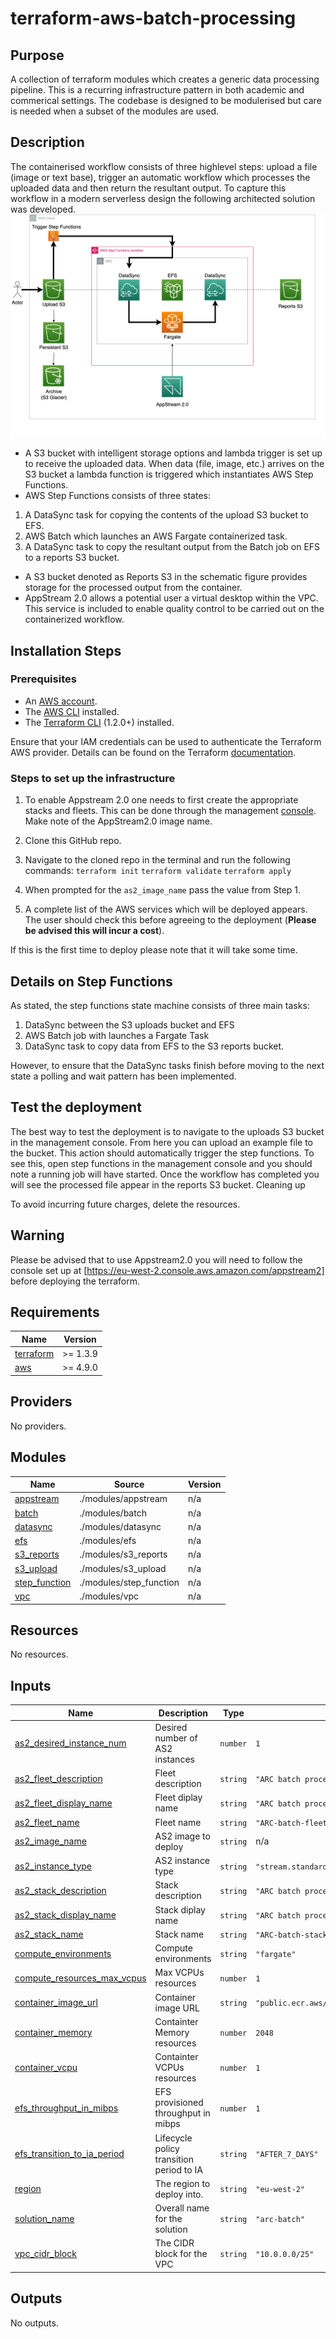 # terraform-aws-batch-processing
## Purpose
 A collection of terraform modules which creates a generic data processing pipeline. This is a recurring infrastructure pattern in both academic and commerical settings.
 The codebase is designed to be modulerised but care is needed when a subset of the modules are used.

## Description

The containerised workflow consists of three highlevel steps: upload a file (image or text base), trigger an automatic workflow which processes the uploaded data and then return the resultant output. To capture this workflow in a modern serverless design the following architected solution was developed. 
![Schematic of the infrastructure](TF_schematic.png)

- A S3 bucket with intelligent storage options and lambda trigger is set up to receive the uploaded data. When data (file, image, etc.) arrives on the S3 bucket a lambda function is triggered which instantiates AWS Step Functions.
- AWS Step Functions consists of three states: 
1.	A DataSync task for copying the contents of the upload S3 bucket to EFS.
2.	AWS Batch which launches an AWS Fargate containerized task.
3.	A DataSync task to copy the resultant output from the Batch job on EFS to a reports S3 bucket.
- A S3 bucket denoted as Reports S3 in the schematic figure provides storage for the processed output from the container.
- AppStream 2.0 allows a potential user a virtual desktop within the VPC. This service is included to enable quality control to be carried out on the containerized workflow.

## Installation Steps

### Prerequisites 
- An [AWS account](https://console.aws.amazon.com.). 
- The [AWS CLI](https://docs.aws.amazon.com/cli/latest/userguide/getting-started-install.html) installed. 
- The [Terraform CLI](https://developer.hashicorp.com/terraform/tutorials/aws-get-started/install-cli) (1.2.0+) installed. 

Ensure that your IAM credentials can be used to authenticate the Terraform AWS provider. Details can be found on the Terraform [documentation](https://developer.hashicorp.com/terraform/tutorials/aws-get-started/aws-build). 

### Steps to set up the infrastructure 
1. To enable Appstream 2.0 one needs to first create the appropriate stacks and fleets. This can be done through the management [console](https://eu-west-2.console.aws.amazon.com/appstream2). Make note of the AppStream2.0 image name. 
2. Clone this GitHub repo. 
3. Navigate to the cloned repo in the terminal and run the following commands: 
`terraform init` 
`terraform validate`
`terraform apply`
 
4. When prompted for the `as2_image_name` pass the value from Step 1. 
5. A complete list of the AWS services which will be deployed appears. The user should check this before agreeing to the deployment (**Please be advised this will incur a cost**). 

If this is the first time to deploy please note that it will take some time.  

## Details on Step Functions 
As stated, the step functions state machine consists of three main tasks: 
1. DataSync between the S3 uploads bucket and EFS
2. AWS Batch job with launches a Fargate Task
3. DataSync task to copy data from EFS to the S3 reports bucket. 

However, to ensure that the DataSync tasks finish before moving to the next state a polling and wait pattern has been implemented.

## Test the deployment 
The best way to test the deployment is to navigate to the uploads S3 bucket in the management console. From here you can upload an example file to the bucket. This action should automatically trigger the step functions. To see this, open step functions in the management console and you should note a running job will have started. Once the workflow has completed you will see the processed file appear in the reports S3 bucket. 
Cleaning up 

To avoid incurring future charges, delete the resources. 


## Warning
 Please be advised that to use Appstream2.0 you will need to follow the console set up at [https://eu-west-2.console.aws.amazon.com/appstream2] before deploying the terraform. 
<!-- BEGIN_TF_DOCS -->
## Requirements

| Name | Version |
|------|---------|
| <a name="requirement_terraform"></a> [terraform](#requirement\_terraform) | >= 1.3.9 |
| <a name="requirement_aws"></a> [aws](#requirement\_aws) | >= 4.9.0 |

## Providers

No providers.

## Modules

| Name | Source | Version |
|------|--------|---------|
| <a name="module_appstream"></a> [appstream](#module\_appstream) | ./modules/appstream | n/a |
| <a name="module_batch"></a> [batch](#module\_batch) | ./modules/batch | n/a |
| <a name="module_datasync"></a> [datasync](#module\_datasync) | ./modules/datasync | n/a |
| <a name="module_efs"></a> [efs](#module\_efs) | ./modules/efs | n/a |
| <a name="module_s3_reports"></a> [s3\_reports](#module\_s3\_reports) | ./modules/s3_reports | n/a |
| <a name="module_s3_upload"></a> [s3\_upload](#module\_s3\_upload) | ./modules/s3_upload | n/a |
| <a name="module_step_function"></a> [step\_function](#module\_step\_function) | ./modules/step_function | n/a |
| <a name="module_vpc"></a> [vpc](#module\_vpc) | ./modules/vpc | n/a |

## Resources

No resources.

## Inputs

| Name | Description | Type | Default | Required |
|------|-------------|------|---------|:--------:|
| <a name="input_as2_desired_instance_num"></a> [as2\_desired\_instance\_num](#input\_as2\_desired\_instance\_num) | Desired number of AS2 instances | `number` | `1` | no |
| <a name="input_as2_fleet_description"></a> [as2\_fleet\_description](#input\_as2\_fleet\_description) | Fleet description | `string` | `"ARC batch process fleet"` | no |
| <a name="input_as2_fleet_display_name"></a> [as2\_fleet\_display\_name](#input\_as2\_fleet\_display\_name) | Fleet diplay name | `string` | `"ARC batch process fleet"` | no |
| <a name="input_as2_fleet_name"></a> [as2\_fleet\_name](#input\_as2\_fleet\_name) | Fleet name | `string` | `"ARC-batch-fleet"` | no |
| <a name="input_as2_image_name"></a> [as2\_image\_name](#input\_as2\_image\_name) | AS2 image to deploy | `string` | n/a | yes |
| <a name="input_as2_instance_type"></a> [as2\_instance\_type](#input\_as2\_instance\_type) | AS2 instance type | `string` | `"stream.standard.medium"` | no |
| <a name="input_as2_stack_description"></a> [as2\_stack\_description](#input\_as2\_stack\_description) | Stack description | `string` | `"ARC batch process stack"` | no |
| <a name="input_as2_stack_display_name"></a> [as2\_stack\_display\_name](#input\_as2\_stack\_display\_name) | Stack diplay name | `string` | `"ARC batch process stack"` | no |
| <a name="input_as2_stack_name"></a> [as2\_stack\_name](#input\_as2\_stack\_name) | Stack name | `string` | `"ARC-batch-stack"` | no |
| <a name="input_compute_environments"></a> [compute\_environments](#input\_compute\_environments) | Compute environments | `string` | `"fargate"` | no |
| <a name="input_compute_resources_max_vcpus"></a> [compute\_resources\_max\_vcpus](#input\_compute\_resources\_max\_vcpus) | Max VCPUs resources | `number` | `1` | no |
| <a name="input_container_image_url"></a> [container\_image\_url](#input\_container\_image\_url) | Container image URL | `string` | `"public.ecr.aws/docker/library/busybox:latest"` | no |
| <a name="input_container_memory"></a> [container\_memory](#input\_container\_memory) | Containter Memory resources | `number` | `2048` | no |
| <a name="input_container_vcpu"></a> [container\_vcpu](#input\_container\_vcpu) | Containter VCPUs resources | `number` | `1` | no |
| <a name="input_efs_throughput_in_mibps"></a> [efs\_throughput\_in\_mibps](#input\_efs\_throughput\_in\_mibps) | EFS provisioned throughput in mibps | `number` | `1` | no |
| <a name="input_efs_transition_to_ia_period"></a> [efs\_transition\_to\_ia\_period](#input\_efs\_transition\_to\_ia\_period) | Lifecycle policy transition period to IA | `string` | `"AFTER_7_DAYS"` | no |
| <a name="input_region"></a> [region](#input\_region) | The region to deploy into. | `string` | `"eu-west-2"` | no |
| <a name="input_solution_name"></a> [solution\_name](#input\_solution\_name) | Overall name for the solution | `string` | `"arc-batch"` | no |
| <a name="input_vpc_cidr_block"></a> [vpc\_cidr\_block](#input\_vpc\_cidr\_block) | The CIDR block for the VPC | `string` | `"10.0.0.0/25"` | no |

## Outputs

No outputs.
<!-- END_TF_DOCS -->